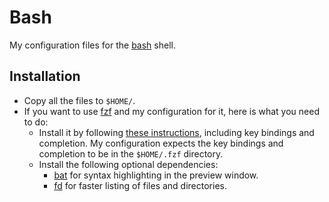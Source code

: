 # Bash

My configuration files for the [bash](http://www.gnu.org/software/bash/) shell.

## Installation

* Copy all the files to `$HOME/`.
* If you want to use [fzf](https://github.com/junegunn/fzf) and my configuration for it, here is what you need to do:
    * Install it by following [these instructions](https://github.com/junegunn/fzf?tab=readme-ov-file#installation), including key bindings and completion. My configuration expects the key bindings and completion to be in the `$HOME/.fzf` directory.
    * Install the following optional dependencies:
        * [bat](https://github.com/sharkdp/bat) for syntax highlighting in the preview window.
        * [fd](https://github.com/sharkdp/fd) for faster listing of files and directories.

